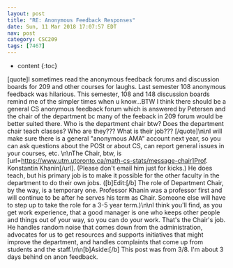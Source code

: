 ```yaml
---
layout: post
title: "RE: Anonymous Feedback Responses"
date: Sun, 11 Mar 2018 17:07:57 EDT
nav: post
category: CSC209
tags: [7467]
---
```


* content
{:toc}

[quote]I sometimes read the anonymous feedback forums and discussion boards for 209 and  other courses for laughs. Last semester 108 anonymous feedback was hilarious. This semester, 108 and 148 discussion boards remind me of the simpler times when u know...BTW I think there should be a general CS anonymous feedback forum which is answered by Petersen and the chair of the department bc many of the feeback in 209 forum would be better suited there. Who is the department chair btw? Does the department chair teach classes? Who are they??? What is their job??? [/quote]\n\nI will make sure there is a general "anonymous AMA" account next year, so you can ask questions about the POSt or about CS, can report general issues in your courses, etc. \n\nThe Chair, btw, is [url=https://www.utm.utoronto.ca/math-cs-stats/message-chair]Prof. Konstantin Khanin[/url]. (Please don't email him just for kicks.) He does teach, but his primary job is to make it possible for the other faculty in the department to do their own jobs.  ([b]Edit:[/b] The role of Department Chair, by the way, is a temporary one. Professor Khanin was a professor first and will continue to be after he serves his term as Chair. Someone else will have to step up to take the role for a 3-5 year term.)\n\nI think you'll find, as you get work experience, that a good manager is one who keeps other people and things out of your way, so you can do your work. That's the Chair's job. He handles random noise that comes down from the administration, advocates for us to get resources and supports initiatives that might improve the department, and handles complaints that come up from students and the staff.\n\n[b]Aside:[/b] This post was from 3/8. I'm about 3 days behind on anon feedback.
<!-- more -->
<p></p>
